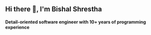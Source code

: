 ## Hi there 👋, I'm Bishal Shrestha

#### Detail-oriented software engineer with 10+ years of programming experience
